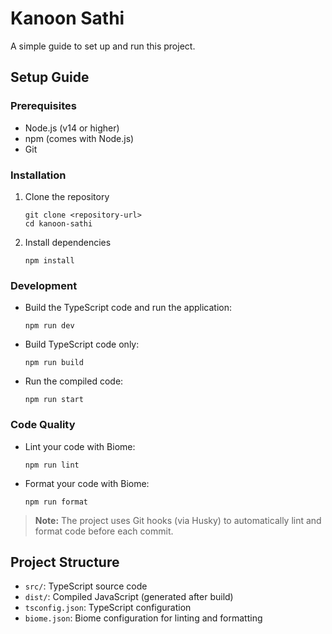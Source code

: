 # Kanoon Sathi

A simple guide to set up and run this project.

## Setup Guide

### Prerequisites
- Node.js (v14 or higher)
- npm (comes with Node.js)
- Git

### Installation
1. Clone the repository
   ```
   git clone <repository-url>
   cd kanoon-sathi
   ```

2. Install dependencies
   ```
   npm install
   ```

### Development
- Build the TypeScript code and run the application:
   ```
   npm run dev
   ```

- Build TypeScript code only:
   ```
   npm run build
   ```

- Run the compiled code:
   ```
   npm run start
   ```

### Code Quality
- Lint your code with Biome:
   ```
   npm run lint
   ```

- Format your code with Biome:
   ```
   npm run format
   ```

> **Note:** The project uses Git hooks (via Husky) to automatically lint and format code before each commit.

## Project Structure
- `src/`: TypeScript source code
- `dist/`: Compiled JavaScript (generated after build)
- `tsconfig.json`: TypeScript configuration
- `biome.json`: Biome configuration for linting and formatting

